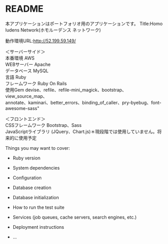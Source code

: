 # README

本アプリケーションはポートフォリオ用のアプリケーションです。
Title:Homo ludens Network(ホモルーデンス ネットワーク)

動作環境URL:http://52.199.59.149/  

＜サーバーサイド＞  	
本番環境       AWS  
WEBサーバー    Apache  
データベース    MySQL  
言語	        Ruby  
フレームワーク	  Ruby On Rails  
使用Gem	      devise、refile、refile-mini_magick、bootstrap、view_source_map、  
             annotate、kaminari、better_errors、binding_of_caller、pry-byebug、font-awesome-sass"  
	  
＜フロントエンド＞	  
CSSフレームワーク	  Bootstrap、Sass    
JavaScriptライブラリ	(JQuery、Chart.js)＊現段階では使用していません。将来的に使用予定  
  
Things you may want to cover:

* Ruby version

* System dependencies

* Configuration

* Database creation

* Database initialization

* How to run the test suite

* Services (job queues, cache servers, search engines, etc.)

* Deployment instructions

* ...

